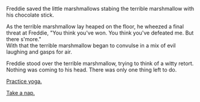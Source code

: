 Freddie saved the little marshmallows stabing the terrible marshmallow with his chocolate stick.

As the terrible marshmallow lay heaped on the floor, he wheezed a final threat at Freddie, 
"You think you've won.  You think you've defeated me.  But there s'more."  
With that the terrible marshmallow began to convulse in a mix of evil laughing and gasps for air.

Freddie stood over the terrible marshmallow, trying to think of a witty retort.
Nothing was coming to his head.  There was only one thing left to do.

[Practice yoga.](english/yoga/breathe/breathe.md)

[Take a nap.](english/take-a-nap/take-a-nap.md)